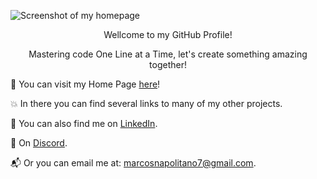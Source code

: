 ![Screenshot of my homepage](https://marcosnapolitano.github.io/Assets/homepage.jpg)


<p align="center">Wellcome to my GitHub Profile!</p>
<p align="center">Mastering code One Line at a Time, let's create something amazing together!</p>


:rocket: You can visit my Home Page [here](https://marcosnapolitano.github.io/)! 

💥 In there you can find several links to many of my other projects.

:link: You can also find me on [LinkedIn](https://www.linkedin.com/in/marcosnapolitano/).

🤖 On [Discord](https://discordapp.com/users/MarcosNapolitano#6798).

📬 Or you can email me at: [marcosnapolitano7@gmail.com](mailto:marcosnapolitano7@gmail.com).


